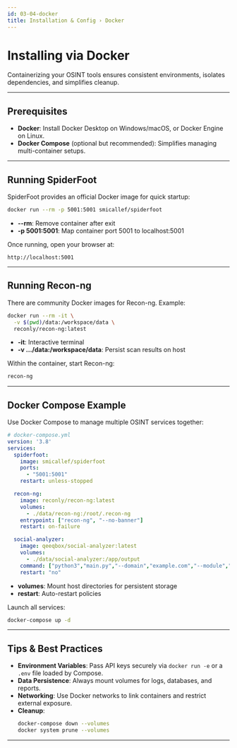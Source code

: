 ```yaml
---
id: 03-04-docker
title: Installation & Config › Docker
---
```


# Installing via Docker

Containerizing your OSINT tools ensures consistent environments, isolates dependencies, and simplifies cleanup.

---

## Prerequisites

- **Docker**: Install Docker Desktop on Windows/macOS, or Docker Engine on Linux.  
- **Docker Compose** (optional but recommended): Simplifies managing multi-container setups.

---

## Running SpiderFoot

SpiderFoot provides an official Docker image for quick startup:

```bash
docker run --rm -p 5001:5001 smicallef/spiderfoot
```

- **--rm**: Remove container after exit  
- **-p 5001:5001**: Map container port 5001 to localhost:5001  

Once running, open your browser at:  
```
http://localhost:5001
```

---

## Running Recon-ng

There are community Docker images for Recon-ng. Example:

```bash
docker run --rm -it \
  -v $(pwd)/data:/workspace/data \
  reconly/recon-ng:latest
```

- **-it**: Interactive terminal  
- **-v …/data:/workspace/data**: Persist scan results on host  

Within the container, start Recon-ng:

```bash
recon-ng
```

---

## Docker Compose Example

Use Docker Compose to manage multiple OSINT services together:

```yaml
# docker-compose.yml
version: '3.8'
services:
  spiderfoot:
    image: smicallef/spiderfoot
    ports:
      - "5001:5001"
    restart: unless-stopped

  recon-ng:
    image: reconly/recon-ng:latest
    volumes:
      - ./data/recon-ng:/root/.recon-ng
    entrypoint: ["recon-ng", "--no-banner"]
    restart: on-failure

  social-analyzer:
    image: qeeqbox/social-analyzer:latest
    volumes:
      - ./data/social-analyzer:/app/output
    command: ["python3","main.py","--domain","example.com","--module","social_media"]
    restart: "no"
```

- **volumes**: Mount host directories for persistent storage  
- **restart**: Auto-restart policies  

Launch all services:

```bash
docker-compose up -d
```

---

## Tips & Best Practices

- **Environment Variables**: Pass API keys securely via `docker run -e` or a `.env` file loaded by Compose.  
- **Data Persistence**: Always mount volumes for logs, databases, and reports.  
- **Networking**: Use Docker networks to link containers and restrict external exposure.  
- **Cleanup**:  
  ```bash
  docker-compose down --volumes
  docker system prune --volumes
  ```

---
